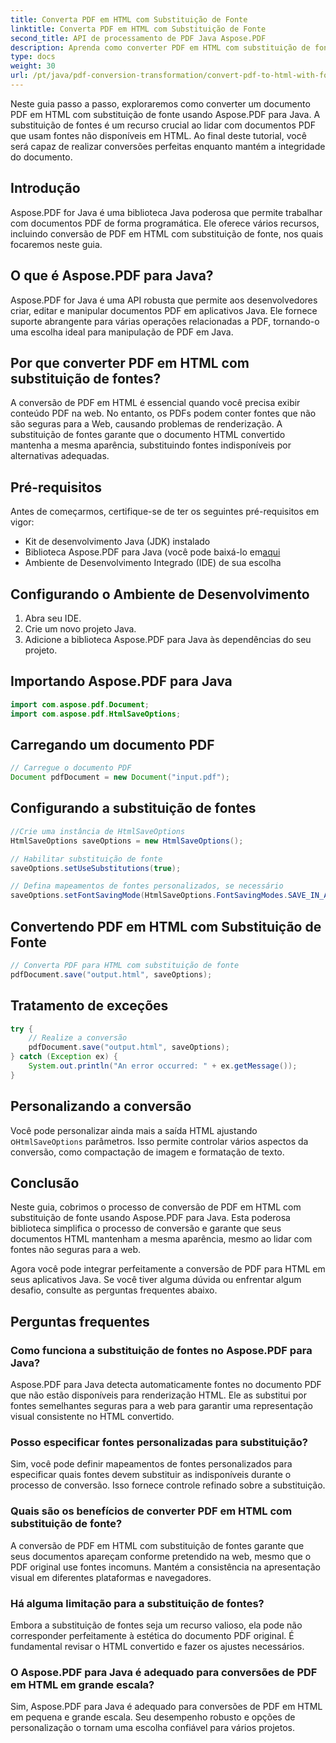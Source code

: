 ```yaml
---
title: Converta PDF em HTML com Substituição de Fonte
linktitle: Converta PDF em HTML com Substituição de Fonte
second_title: API de processamento de PDF Java Aspose.PDF
description: Aprenda como converter PDF em HTML com substituição de fonte usando Aspose.PDF para Java. Guia passo a passo com código-fonte para conversões perfeitas. Otimize seu conteúdo da web agora!
type: docs
weight: 30
url: /pt/java/pdf-conversion-transformation/convert-pdf-to-html-with-font-substitution/
---
```


Neste guia passo a passo, exploraremos como converter um documento PDF em HTML com substituição de fonte usando Aspose.PDF para Java. A substituição de fontes é um recurso crucial ao lidar com documentos PDF que usam fontes não disponíveis em HTML. Ao final deste tutorial, você será capaz de realizar conversões perfeitas enquanto mantém a integridade do documento.

## Introdução

Aspose.PDF for Java é uma biblioteca Java poderosa que permite trabalhar com documentos PDF de forma programática. Ele oferece vários recursos, incluindo conversão de PDF em HTML com substituição de fonte, nos quais focaremos neste guia.

## O que é Aspose.PDF para Java?

Aspose.PDF for Java é uma API robusta que permite aos desenvolvedores criar, editar e manipular documentos PDF em aplicativos Java. Ele fornece suporte abrangente para várias operações relacionadas a PDF, tornando-o uma escolha ideal para manipulação de PDF em Java.

## Por que converter PDF em HTML com substituição de fontes?

A conversão de PDF em HTML é essencial quando você precisa exibir conteúdo PDF na web. No entanto, os PDFs podem conter fontes que não são seguras para a Web, causando problemas de renderização. A substituição de fontes garante que o documento HTML convertido mantenha a mesma aparência, substituindo fontes indisponíveis por alternativas adequadas.

## Pré-requisitos

Antes de começarmos, certifique-se de ter os seguintes pré-requisitos em vigor:

- Kit de desenvolvimento Java (JDK) instalado
-  Biblioteca Aspose.PDF para Java (você pode baixá-lo em[aqui](https://releases.aspose.com/pdf/java/)
- Ambiente de Desenvolvimento Integrado (IDE) de sua escolha

## Configurando o Ambiente de Desenvolvimento

1. Abra seu IDE.
2. Crie um novo projeto Java.
3. Adicione a biblioteca Aspose.PDF para Java às dependências do seu projeto.

## Importando Aspose.PDF para Java

```java
import com.aspose.pdf.Document;
import com.aspose.pdf.HtmlSaveOptions;
```

## Carregando um documento PDF

```java
// Carregue o documento PDF
Document pdfDocument = new Document("input.pdf");
```

## Configurando a substituição de fontes

```java
//Crie uma instância de HtmlSaveOptions
HtmlSaveOptions saveOptions = new HtmlSaveOptions();

// Habilitar substituição de fonte
saveOptions.setUseSubstitutions(true);

// Defina mapeamentos de fontes personalizados, se necessário
saveOptions.setFontSavingMode(HtmlSaveOptions.FontSavingModes.SAVE_IN_ALL_FORMATS);
```

## Convertendo PDF em HTML com Substituição de Fonte

```java
// Converta PDF para HTML com substituição de fonte
pdfDocument.save("output.html", saveOptions);
```

## Tratamento de exceções

```java
try {
    // Realize a conversão
    pdfDocument.save("output.html", saveOptions);
} catch (Exception ex) {
    System.out.println("An error occurred: " + ex.getMessage());
}
```

## Personalizando a conversão

 Você pode personalizar ainda mais a saída HTML ajustando o`HtmlSaveOptions` parâmetros. Isso permite controlar vários aspectos da conversão, como compactação de imagem e formatação de texto.

## Conclusão

Neste guia, cobrimos o processo de conversão de PDF em HTML com substituição de fonte usando Aspose.PDF para Java. Esta poderosa biblioteca simplifica o processo de conversão e garante que seus documentos HTML mantenham a mesma aparência, mesmo ao lidar com fontes não seguras para a web.

Agora você pode integrar perfeitamente a conversão de PDF para HTML em seus aplicativos Java. Se você tiver alguma dúvida ou enfrentar algum desafio, consulte as perguntas frequentes abaixo.

## Perguntas frequentes

### Como funciona a substituição de fontes no Aspose.PDF para Java?

Aspose.PDF para Java detecta automaticamente fontes no documento PDF que não estão disponíveis para renderização HTML. Ele as substitui por fontes semelhantes seguras para a web para garantir uma representação visual consistente no HTML convertido.

### Posso especificar fontes personalizadas para substituição?

Sim, você pode definir mapeamentos de fontes personalizados para especificar quais fontes devem substituir as indisponíveis durante o processo de conversão. Isso fornece controle refinado sobre a substituição.

### Quais são os benefícios de converter PDF em HTML com substituição de fonte?

A conversão de PDF em HTML com substituição de fontes garante que seus documentos apareçam conforme pretendido na web, mesmo que o PDF original use fontes incomuns. Mantém a consistência na apresentação visual em diferentes plataformas e navegadores.

### Há alguma limitação para a substituição de fontes?

Embora a substituição de fontes seja um recurso valioso, ela pode não corresponder perfeitamente à estética do documento PDF original. É fundamental revisar o HTML convertido e fazer os ajustes necessários.

### O Aspose.PDF para Java é adequado para conversões de PDF em HTML em grande escala?

Sim, Aspose.PDF para Java é adequado para conversões de PDF em HTML em pequena e grande escala. Seu desempenho robusto e opções de personalização o tornam uma escolha confiável para vários projetos.